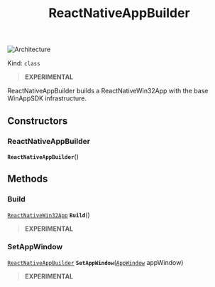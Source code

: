 ﻿---
id: ReactNativeAppBuilder
title: ReactNativeAppBuilder
---

![Architecture](https://img.shields.io/badge/architecture-new_only-blue)

Kind: `class`

> **EXPERIMENTAL**

ReactNativeAppBuilder builds a ReactNativeWin32App with the base WinAppSDK infrastructure.

## Constructors
### ReactNativeAppBuilder
 **`ReactNativeAppBuilder`**()

## Methods
### Build
[`ReactNativeWin32App`](ReactNativeWin32App) **`Build`**()

> **EXPERIMENTAL**

### SetAppWindow
[`ReactNativeAppBuilder`](ReactNativeAppBuilder) **`SetAppWindow`**([`AppWindow`](https://learn.microsoft.com/windows/windows-app-sdk/api/winrt/Microsoft.UI.Windowing.AppWindow) appWindow)

> **EXPERIMENTAL**

